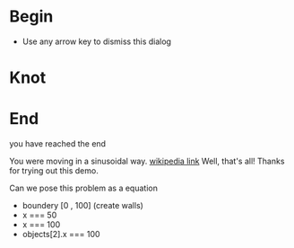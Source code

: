 # Begin

- Use any arrow key to dismiss this dialog

# Knot



# End

you have reached the end

You were moving in a sinusoidal way. [wikipedia link](https://en.wikipedia.org/wiki/Sine_wave)
Well, that's all! Thanks for trying out this demo.

Can we pose this problem as a equation

- boundery [0 , 100] (create walls)
- x === 50
- x === 100
- objects[2].x === 100
